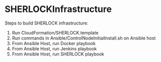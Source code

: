 # SHERLOCKInfrastructure

Steps to build SHERLOCK infrastructure:

1. Run CloudFormation/SHERLOCK.template
2. Run commands in Ansible/ControlNodeInitialInstall.sh on Ansible host
3. From Ansible Host, run Docker playbook
4. From Ansible Host, run Jenkins playbook
5. From Ansible Host, run SHERLOCK playbook
